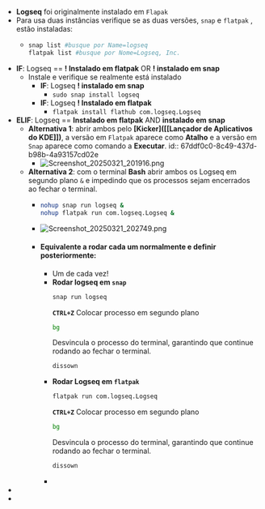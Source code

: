 - **Logseq** foi originalmente instalado em `Flapak`
- Para usa duas instâncias verifique se as duas versões, `snap` e `flatpak` , estão instaladas:
	- ```bash
	  snap list #busque por Name=logseq
	  flatpak list #busque por Nome=Logseq, Inc.
	  ```
- **IF**: Logseq == **! Instalado em flatpak** OR **! instalado em snap**
	- Instale e verifique se realmente está instalado
		- **IF**: Logseq **! instalado em snap**
			- `sudo snap install logseq`
		- **IF**: Logseq **! Instalado em flatpak**
			- `flatpak install flathub com.logseq.Logseq`
- **ELIF**: Logseq == **Instalado em flatpak** AND **instalado em snap**
	- **Alternativa 1**: abrir ambos pelo **[Kicker]([[Lançador de Aplicativos do KDE]])**, a versão em `Flatpak` aparece como **Atalho** e a versão em `Snap` aparece como comando a **Executar**.
	  id:: 67ddf0c0-8c49-437d-b98b-4a93157cd02e
		- ![Screenshot_20250321_201916.png](../assets/Screenshot_20250321_201916_1742599172703_0.png)
	- **Alternativa 2**: com o terminal **Bash** abrir ambos os Logseq em segundo plano `&` e impedindo que os processos sejam encerrados ao fechar o terminal.
		- ```bash
		  nohup snap run logseq &
		  nohup flatpak run com.logseq.Logseq &
		  ```
		- ![Screenshot_20250321_202749.png](../assets/Screenshot_20250321_202749_1742599731056_0.png)
		- #### **Equivalente a rodar cada um normalmente e definir posteriormente:**
			- Um de cada vez!
			- **Rodar logseq em `snap`**
			  ```Bash
			  snap run logseq
			  ```
			  **`CTRL+Z`**
			  Colocar processo em segundo plano
			  ```Bash
			  bg
			  ```
			  Desvincula o processo do terminal, garantindo que continue rodando ao fechar o terminal.
			  ```Bash
			  dissown
			  ```
			- **Rodar Logseq em `flatpak`**
			  ```Bash
			  flatpak run com.logseq.Logseq
			  ```
			  **`CTRL+Z`**
			  Colocar processo em segundo plano
			  ```Bash
			  bg
			  ```
			  Desvincula o processo do terminal, garantindo que continue rodando ao fechar o terminal.
			  ```Bash
			  dissown
			  ```
			-
-
-